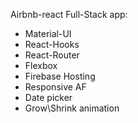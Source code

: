 Airbnb-react Full-Stack app:

* Material-UI
* React-Hooks
* React-Router
* Flexbox
* Firebase Hosting
* Responsive AF
* Date picker
* Grow\Shrink animation
